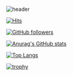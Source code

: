 ![header](https://capsule-render.vercel.app/api?type=transparent&color=black&height=300&section=header&text=Welcome%20To%20gytjs1234&fontSize=90)

[![Hits](https://hits.seeyoufarm.com/api/count/incr/badge.svg?url=https%3A%2F%2Fgithub.com%2Fgjbae1212%2Fhit-counter&count_bg=%2379C83D&title_bg=%23555555&icon=trove.svg&icon_color=%23E7E7E7&title=%EB%B0%A9%EB%AC%B8%EC%9E%90&edge_flat=false)](https://github.com/gytjs1234)

[![GitHub followers](https://img.shields.io/github/followers/gytjs1234?style=for-the-badge)](https://love.hyosun.net)

[![Anurag's GitHub stats](https://github-readme-stats.vercel.app/api?username=gytjs1234&theme=dark)](https://love.hyosun.net)

[![Top Langs](https://github-readme-stats.vercel.app/api/top-langs/?username=gytjs1234&theme=dark&layout=compact)](https://love.hyosun.net)

[![trophy](https://github-profile-trophy.vercel.app/?username=gytjs1234&theme=onedark&row=1)](https://github.com/ryo-ma/github-profile-trophy)




